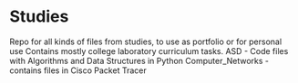 # Studies
Repo for all kinds of files from studies, to use as portfolio or for personal use
Contains mostly college laboratory curriculum tasks.
ASD - Code files with Algorithms and Data Structures in Python
Computer_Networks - contains files in Cisco Packet Tracer
